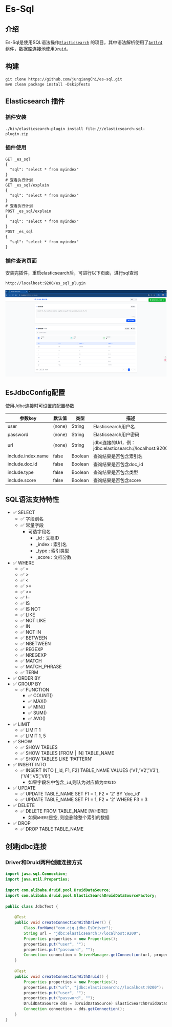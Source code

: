 # Es-Sql

## 介绍

Es-Sql是使用SQL语法操作[`Elasticsearch`](https://github.com/elastic/elasticsearch)
的项目，其中语法解析使用了[`Antlr4`](https://github.com/antlr/antlr4)
组件，数据库连接池使用[`Druid`](https://github.com/alibaba/druid)。

## 构建

```shell
git clone https://github.com/junqiangChi/es-sql.git
mvn clean package install -DskipTests
```

## Elasticsearch 插件

### 插件安装

```shell
./bin/elasticsearch-plugin install file:///elasticsearch-sql-plugin.zip
```

### 插件使用

```
GET _es_sql
{
  "sql": "select * from myindex"
}
# 查看执行计划
GET _es_sql/explain
{
  "sql": "select * from myindex"
}
# 查看执行计划
POST _es_sql/explain
{
  "sql": "select * from myindex"
}
POST _es_sql
{
  "sql": "select * from myindex"
}
```

### 插件查询页面

安装完插件，重启elasticsearch后，可进行以下页面，进行sql查询

```
http://localhost:9200/es_sql_plugin
```

[![web site](./images/Plugin-Web-zh-CN.png)]()

## EsJdbcConfig配置

使用Jdbc连接时可设置的配置参数

| 参数key              | 默认值    | 类型      | 描述                                               |
|--------------------|--------|---------|--------------------------------------------------|
| user               | (none) | String  | Elasticsearch用户名                                 |
| password           | (none) | String  | Elasticsearch用户密码                                |
| url                | (none) | String  | jdbc连接的Url，例：jdbc:elasticsearch://localhost:9200 |
| include.index.name | false  | Boolean | 查询结果是否包含索引名                                      |
| include.doc.id     | false  | Boolean | 查询结果是否包含doc_id                                   |
| include.type       | false  | Boolean | 查询结果是否包含类型                                       |
| include.score      | false  | Boolean | 查询结果是否包含score                                    |

## SQL语法支持特性

- ✅ SELECT
    - ✅ 字段别名
    - ✅ 常量字段
        - 可选字段名
            - _id : 文档ID
            - _index : 索引名
            - _type : 索引类型
            - _score : 文档分数
- ✅ WHERE
    - ✅ =
    - ✅ >
    - ✅ <
    - ✅ >=
    - ✅ <=
    - ✅ !=
    - ✅ IS
    - ✅ IS NOT
    - ✅ LIKE
    - ✅ NOT LIKE
    - ✅ IN
    - ✅ NOT IN
    - ✅ BETWEEN
    - ✅ NBETWEEN
    - ✅ REGEXP
    - ✅ NREGEXP
    - ✅ MATCH
    - ✅ MATCH_PHRASE
    - ✅ TERM
- ✅ ORDER BY
- ✅ GROUP BY
    - ✅ FUNCTION
        - ✅ COUNT()
        - ✅ MAX()
        - ✅ MIN()
        - ✅ SUM()
        - ✅ AVG()
- ✅ LIMIT
    - ✅ LIMIT 1
    - ✅ LIMIT 1, 5
- ✅ SHOW
    - ✅ SHOW TABLES
    - ✅ SHOW TABLES [FROM | IN] TABLE_NAME
    - ✅ SHOW TABLES LIKE 'PATTERN'
- ✅ INSERT INTO
    - ✅ INSERT INTO [_id, F1, F2] TABLE_NAME VALUES ('V1','V2','V3'), ('V4','V5','V6')
        - 如果字段名中包含`_id`,则认为对应值为`文档ID`
- ✅ UPDATE
    - ✅ UPDATE TABLE_NAME SET F1 = 1, F2 = '2' BY 'doc_id'
    - ✅ UPDATE TABLE_NAME SET F1 = 1, F2 = '2' WHERE F3 = 3
- ✅ DELETE
    - ✅ DELETE FROM TABLE_NAME [WHERE]
        - 如果`WHERE`是空, 则会删除整个索引的数据
- ✅ DROP
    - ✅ DROP TABLE TABLE_NAME

## 创建jdbc连接

### Driver和Druid两种创建连接方式

```java
import java.sql.Connection;
import java.util.Properties;

import com.alibaba.druid.pool.DruidDataSource;
import com.alibaba.druid.pool.ElasticSearchDruidDataSourceFactory;

public class JdbcTest {

    @Test
    public void createConnectionWithDriver() {
        Class.forName("com.cjq.jdbc.EsDriver");
        String url = "jdbc:elasticsearch://localhost:9200";
        Properties properties = new Properties();
        properties.put("user", "");
        properties.put("password", "");
        Connection connection = DriverManager.getConnection(url, properties);
    }

    @Test
    public void createConnectionWithDruid() {
        Properties properties = new Properties();
        properties.put("url", "jdbc:elasticsearch://localhost:9200");
        properties.put("user", "");
        properties.put("password", "");
        DruidDataSource dds = (DruidDataSource) ElasticSearchDruidDataSourceFactory.createDataSource(properties);
        Connection connection = dds.getConnection();
    }
}
```

